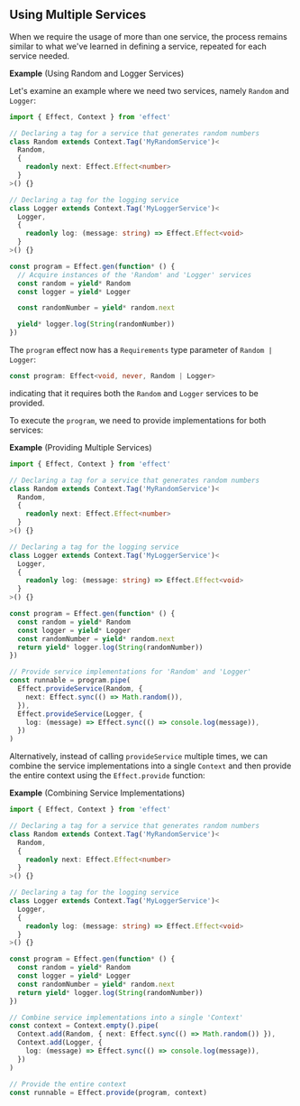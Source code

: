 ## Using Multiple Services

When we require the usage of more than one service, the process remains similar to what we've learned in defining a service, repeated for each service needed.

**Example** (Using Random and Logger Services)

Let's examine an example where we need two services, namely `Random` and `Logger`:

```ts twoslash
import { Effect, Context } from 'effect'

// Declaring a tag for a service that generates random numbers
class Random extends Context.Tag('MyRandomService')<
  Random,
  {
    readonly next: Effect.Effect<number>
  }
>() {}

// Declaring a tag for the logging service
class Logger extends Context.Tag('MyLoggerService')<
  Logger,
  {
    readonly log: (message: string) => Effect.Effect<void>
  }
>() {}

const program = Effect.gen(function* () {
  // Acquire instances of the 'Random' and 'Logger' services
  const random = yield* Random
  const logger = yield* Logger

  const randomNumber = yield* random.next

  yield* logger.log(String(randomNumber))
})
```

The `program` effect now has a `Requirements` type parameter of `Random | Logger`:

```ts showLineNumbers=false "Random | Logger"
const program: Effect<void, never, Random | Logger>
```

indicating that it requires both the `Random` and `Logger` services to be provided.

To execute the `program`, we need to provide implementations for both services:

**Example** (Providing Multiple Services)

```ts twoslash collapse={3-24}
import { Effect, Context } from 'effect'

// Declaring a tag for a service that generates random numbers
class Random extends Context.Tag('MyRandomService')<
  Random,
  {
    readonly next: Effect.Effect<number>
  }
>() {}

// Declaring a tag for the logging service
class Logger extends Context.Tag('MyLoggerService')<
  Logger,
  {
    readonly log: (message: string) => Effect.Effect<void>
  }
>() {}

const program = Effect.gen(function* () {
  const random = yield* Random
  const logger = yield* Logger
  const randomNumber = yield* random.next
  return yield* logger.log(String(randomNumber))
})

// Provide service implementations for 'Random' and 'Logger'
const runnable = program.pipe(
  Effect.provideService(Random, {
    next: Effect.sync(() => Math.random()),
  }),
  Effect.provideService(Logger, {
    log: (message) => Effect.sync(() => console.log(message)),
  })
)
```

Alternatively, instead of calling `provideService` multiple times, we can combine the service implementations into a single `Context` and then provide the entire context using the `Effect.provide` function:

**Example** (Combining Service Implementations)

```ts twoslash collapse={3-24}
import { Effect, Context } from 'effect'

// Declaring a tag for a service that generates random numbers
class Random extends Context.Tag('MyRandomService')<
  Random,
  {
    readonly next: Effect.Effect<number>
  }
>() {}

// Declaring a tag for the logging service
class Logger extends Context.Tag('MyLoggerService')<
  Logger,
  {
    readonly log: (message: string) => Effect.Effect<void>
  }
>() {}

const program = Effect.gen(function* () {
  const random = yield* Random
  const logger = yield* Logger
  const randomNumber = yield* random.next
  return yield* logger.log(String(randomNumber))
})

// Combine service implementations into a single 'Context'
const context = Context.empty().pipe(
  Context.add(Random, { next: Effect.sync(() => Math.random()) }),
  Context.add(Logger, {
    log: (message) => Effect.sync(() => console.log(message)),
  })
)

// Provide the entire context
const runnable = Effect.provide(program, context)
```
